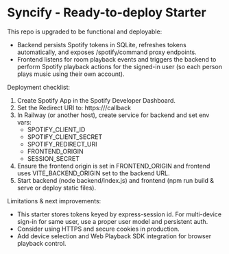 # Syncify - Ready-to-deploy Starter

This repo is upgraded to be functional and deployable:
- Backend persists Spotify tokens in SQLite, refreshes tokens automatically, and exposes /spotify/command proxy endpoints.
- Frontend listens for room playback events and triggers the backend to perform Spotify playback actions for the signed-in user (so each person plays music using their own account).

Deployment checklist:
1. Create Spotify App in the Spotify Developer Dashboard.
2. Set the Redirect URI to: https://<your-backend-domain>/callback
3. In Railway (or another host), create service for backend and set env vars:
   - SPOTIFY_CLIENT_ID
   - SPOTIFY_CLIENT_SECRET
   - SPOTIFY_REDIRECT_URI
   - FRONTEND_ORIGIN
   - SESSION_SECRET
4. Ensure the frontend origin is set in FRONTEND_ORIGIN and frontend uses VITE_BACKEND_ORIGIN set to the backend URL.
5. Start backend (node backend/index.js) and frontend (npm run build & serve or deploy static files).

Limitations & next improvements:
- This starter stores tokens keyed by express-session id. For multi-device sign-in for same user, use a proper user model and persistent auth.
- Consider using HTTPS and secure cookies in production.
- Add device selection and Web Playback SDK integration for browser playback control.
